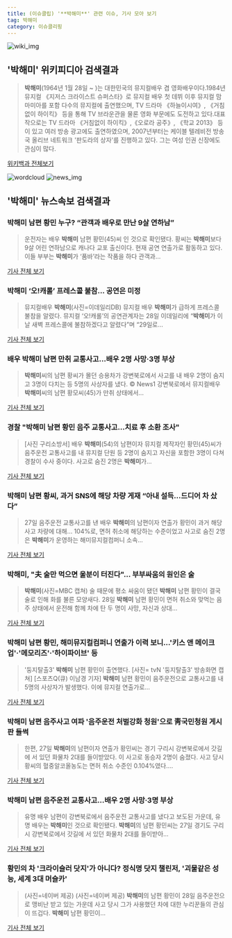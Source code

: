 ```yaml
---
title: (이슈클립) '**박해미**' 관련 이슈, 기사 모아 보기
tag: 박해미
category: 이슈클리핑
---
```

![wiki_img](https://user-images.githubusercontent.com/42597476/44503234-41136a80-a6d0-11e8-9071-6fc6418eafe4.png)
## **'**박해미**'** 위키피디아 검색결과
>**박해미**(1964년 1월 28일 ~ )는 대한민국의 뮤지컬배우 겸 영화배우이다.1984년 뮤지컬 《지저스 크라이스트 슈퍼스타》로 뮤지컬 배우 첫 데뷔 이후 뮤지컬 맘마미아를 포함 다수의 뮤지컬에 출연했으며, TV 드라마 《하늘이시여》, 《거침없이 하이킥》 등을 통해 TV 브라운관을 물론 영화 부문에도 도전하고 있다.대표작으로는 TV 드라마 《거침없이 하이킥》,《오로라 공주》, 《학교 2013》 등이 있고 여러 방송 광고에도 출연하였으며, 2007년부터는 케이블 텔레비전 방송국 올리브 네트워크 '판도라의 상자'를 진행하고 있다. 그는 여성 인권 신장에도 관심이 많다.

<a href="https://ko.wikipedia.org/wiki/박해미" target="_blank">위키백과 전체보기</a>

![wordcloud](https://s3.ap-northeast-2.amazonaws.com/lyrics101-wordcloud/2018-08-28-1535438453.png)
![news_img](https://user-images.githubusercontent.com/42597476/44507050-1206f400-a6e4-11e8-8d98-7ffbfebb353f.png)
## **'**박해미**'** 뉴스속보 검색결과
### **박해미** 남편 황민 누구? “관객과 배우로 만난 9살 연하남”

>운전자는 배우 **박해미** 남편 황민(45)씨 인 것으로 확인됐다. 황씨는 **박해미**보다 9살 어린 연하남으로 캐나다 교포 출신이다. 현재 공연 연출가로 활동하고 있다. 이들 부부는 **박해미**가 ‘품바’라는 작품을 하다 관객과...

<a href="http://news.kmib.co.kr/article/view.asp?arcid=0012636544&code=61121111&cp=nv" target="_blank">기사 전체 보기</a>

### **박해미** ‘오!캐롤’ 프레스콜 불참… 공연은 미정

>뮤지컬배우 **박해미**(사진=이데일리DB) 뮤지컬 배우 **박해미**가 급하게 프레스콜 불참을 알렸다. 뮤지컬 ‘오!캐롤’의 공연관계자는 28일 이데일리에 “**박해미**가 이날 새벽 프레스콜에 불참하겠다고 알렸다”며 “29일로...

<a href="http://www.edaily.co.kr/news/newspath.asp?newsid=02030326619311912" target="_blank">기사 전체 보기</a>

### 배우 **박해미** 남편 만취 교통사고…배우 2명 사망·3명 부상

>**박해미**씨의 남편 황씨가 몰던 승용차가 강변북로에서 사고를 내 배우 2명이 숨지고 3명이 다치는 등 5명의 사상자를 냈다. © News1 강변북로에서 뮤지컬배우 **박해미**씨의 남편 황모씨(45)가 만취 상태에서...

<a href="http://news1.kr/articles/?3410125" target="_blank">기사 전체 보기</a>

### 경찰 "**박해미** 남편 황민 음주 교통사고…치료 후 소환 조사"

>[사진 구리소방서] 배우 **박해미**(54)의 남편이자 뮤지컬 제작자인 황민(45)씨가 음주운전 교통사고를 내 뮤지컬 단원 등 2명이 숨지고 자신을 포함한 3명이 다쳐 경찰이 수사 중이다. 사고로 숨진 2명은 **박해미**가...

<a href="http://news.joins.com/article/olink/22513299" target="_blank">기사 전체 보기</a>

### **박해미** 남편 황씨, 과거 SNS에 해당 차량 게재 “아내 설득…드디어 차 샀다”

>27일 음주운전 교통사고를 낸 배우 **박해미**의 남편이자 연출가 황민이 과거 해당 사고 차량에 대해... 104%로, 면허 취소에 해당하는 수준이었고 사고로 숨진 2명은 **박해미**가 운영하는 해미뮤지컬컴퍼니 소속...

<a href="http://sports.khan.co.kr/news/sk_index.html?art_id=201808281218003&sec_id=540101&pt=nv" target="_blank">기사 전체 보기</a>

### **박해미**, "夫 술만 먹으면 울분이 터진다"… 부부싸움의 원인은 술

>**박해미**(사진=MBC 캡쳐) 술 때문에 평소 싸움이 됐던 **박해미** 남편 황민이 결국 술로 인해 화를 불른 모양새다.   28일 **박해미** 남편 황민이 면허 취소와 맞먹는 음주 상태에서 운전해 함께 차에 탄 두 명이 사망, 자신과 상대...

<a href="http://www.gnmaeil.com/news/articleView.html?idxno=381246" target="_blank">기사 전체 보기</a>

### **박해미** 남편 황민, 해미뮤지컬컴퍼니 연출가 이력 보니...'키스 앤 메이크업'·'메모리즈'·'하이파이브' 등

>'둥지탈출3' **박해미** 남편 황민이 출연했다. [사진= tvN '둥지탈출3' 방송화면 캡쳐] [스포츠Q(큐) 이남경 기자]  **박해미** 남편 황민이 음주운전으로 교통사고를 내 5명의 사상자가 발생했다.  이에 뮤지컬 연출가로...

<a href="http://www.sportsq.co.kr/news/articleView.html?idxno=300399" target="_blank">기사 전체 보기</a>

### **박해미** 남편 음주사고 여파 '음주운전 처벌강화 청원'으로 靑국민청원 게시판 들썩

>한편, 27일 **박해미**의 남편이자 연출가 황민씨는 경기 구리시 강변북로에서 갓길에 서 있던 화물차 2대를 들이받았다. 이 사고로 동승자 2명이 숨졌다. 사고 당시 황씨의 혈중알코올농도는 면허 취소 수준인 0.104%였다....

<a href="http://www.sedaily.com/NewsView/1S3JBM7KMZ" target="_blank">기사 전체 보기</a>

### **박해미** 남편 음주운전 교통사고…배우 2명 사망·3명 부상

>유명 배우 남편이 강변북로에서 음주운전 교통사고를 냈다고 보도된 가운데, 유명 배우는 **박해미**인 것으로 확인됐다. **박해미**의 남편 황민씨는 27일 경기도 구리시 강변북로에서 갓길에 서 있던 화물차 2대를 들이받아...

<a href="http://star.mk.co.kr/new/view.php?mc=ST&year=2018&no=539404" target="_blank">기사 전체 보기</a>

### 황민의 차 '크라이슬러 닷지'가 아니다? 정식명 닷지 챌린저, '괴물같은 성능, 세계 3대 머슬카'

>(사진=네이버 제공) (사진=네이버 제공) **박해미**의 남편 황민이 28일 음주운전으로 맹비난 받고 있는 가운데 사고 당시 그가 사용했던 차에 대한 누리꾼들의 관심이 뜨겁다. **박해미** 남편 황민이...

<a href="http://www.whitepaper.co.kr/news/articleView.html?idxno=111702" target="_blank">기사 전체 보기</a>


